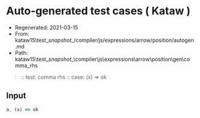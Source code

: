 # Auto-generated test cases ( Kataw )
- Regenerated: 2021-03-15
- From: kataw15\test\__snapshot__/compiler/js/expressions/arrow/position/autogen.md
- Path: kataw15\test\__snapshot__\compiler\js\expressions\arrow\position\gen\comma_rhs
> :: test: comma rhs
> :: case: (x) => ok
## Input

`````js
a, (x) => ok
`````
